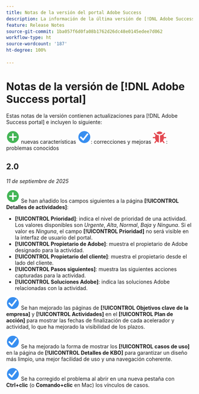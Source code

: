 ```yaml
---
title: Notas de la versión del portal Adobe Success
description: La información de la última versión de [!DNL Adobe Success portal].
feature: Release Notes
source-git-commit: 1ba057f6d0fa08b1762d26dc48e0145edee7d062
workflow-type: ht
source-wordcount: '187'
ht-degree: 100%

---
```



# Notas de la versión de [!DNL Adobe Success portal]

Estas notas de la versión contienen actualizaciones para [!DNL Adobe Success portal] e incluyen lo siguiente:

![Novedades:](../adobe-success-portal/assets/new.svg) nuevas características
![Correcciones](../adobe-success-portal/assets/fix.svg): correcciones y mejoras
![Errores](../adobe-success-portal/assets/bug.svg): problemas conocidos

## 2.0

_11 de septiembre de 2025_

![Novedades](../adobe-success-portal/assets/new.svg) Se han añadido los campos siguientes a la página **[!UICONTROL Detalles de actividades]**:

* **[!UICONTROL Prioridad]**: indica el nivel de prioridad de una actividad. Los valores disponibles son *Urgente*, *Alta*, *Normal*, *Baja* y *Ninguna*. Si el valor es *Ninguna*, el campo **[!UICONTROL Prioridad]** no será visible en la interfaz de usuario del portal.
* **[!UICONTROL Propietario de Adobe]**: muestra el propietario de Adobe designado para la actividad.
* **[!UICONTROL Propietario del cliente]**: muestra el propietario desde el lado del cliente.
* **[!UICONTROL Pasos siguientes]**: muestra las siguientes acciones capturadas para la actividad.
* **[!UICONTROL Soluciones Adobe]**: indica las soluciones Adobe relacionadas con la actividad.

![Corrección](../adobe-success-portal/assets/fix.svg) Se han mejorado las páginas de **[!UICONTROL Objetivos clave de la empresa]** y **[!UICONTROL Actividades]** en el **[!UICONTROL Plan de acción]** para mostrar las fechas de finalización de cada acelerador y actividad, lo que ha mejorado la visibilidad de los plazos.

![Corrección](../adobe-success-portal/assets/fix.svg) Se ha mejorado la forma de mostrar los **[!UICONTROL casos de uso]** en la página de **[!UICONTROL Detalles de KBO]** para garantizar un diseño más limpio, una mejor facilidad de uso y una navegación coherente.

![Corrección](../adobe-success-portal/assets/fix.svg) Se ha corregido el problema al abrir en una nueva pestaña con **Ctrl+clic** (o **Comando+clic** en Mac) los vínculos de casos.

